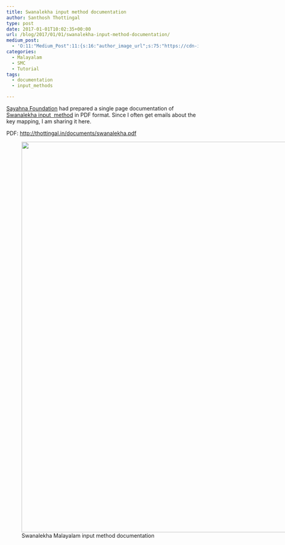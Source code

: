 ```yaml
---
title: Swanalekha input method documentation
author: Santhosh Thottingal
type: post
date: 2017-01-01T10:02:35+00:00
url: /blog/2017/01/01/swanalekha-input-method-documentation/
medium_post:
  - 'O:11:"Medium_Post":11:{s:16:"author_image_url";s:75:"https://cdn-images-1.medium.com/fit/c/200/200/1*As1EIgy-TLEcibTNPBApCQ.jpeg";s:10:"author_url";s:31:"https://medium.com/@sthottingal";s:11:"byline_name";N;s:12:"byline_email";N;s:10:"cross_link";s:2:"no";s:2:"id";s:12:"892e97086785";s:21:"follower_notification";s:3:"yes";s:7:"license";s:11:"cc-40-by-sa";s:14:"publication_id";s:2:"-1";s:6:"status";s:6:"public";s:3:"url";s:82:"https://medium.com/@sthottingal/swanalekha-input-method-documentation-892e97086785";}'
categories:
  - Malayalam
  - SMC
  - Tutorial
tags:
  - documentation
  - input_methods

---
```

[Sayahna Foundation][1] had prepared a single page documentation of [Swanalekha input  method][2] in PDF format. Since I often get emails about the key mapping, I am sharing it here.

PDF: <http://thottingal.in/documents/swanalekha.pdf>

<figure id="attachment_894" aria-describedby="caption-attachment-894" style="width: 731px" class="wp-caption aligncenter"><img class="wp-image-894 size-large" src="/wp-content/uploads/2017/01/swanalekha-731x1024.png" width="731" height="1024" srcset="/wp-content/uploads/2017/01/swanalekha-731x1024.png 731w, /wp-content/uploads/2017/01/swanalekha-214x300.png 214w, /wp-content/uploads/2017/01/swanalekha-768x1075.png 768w, /wp-content/uploads/2017/01/swanalekha-1200x1680.png 1200w" sizes="(max-width: 731px) 100vw, 731px" /><figcaption id="caption-attachment-894" class="wp-caption-text">Swanalekha Malayalam input method documentation</figcaption></figure>

 [1]: http://www.sayahna.org
 [2]: http://thottingal.in/blog/2014/06/28/how-to-install-and-configure-swanalekha-in-ubuntu-14-04/